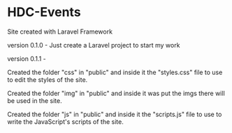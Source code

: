 # HDC-Events
 Site created with Laravel Framework

version 0.1.0 - Just create a Laravel project to start my work

version 0.1.1 -

Created the folder "css" in "public" and inside it the "styles.css" file to use to edit the styles of the site.

Created the folder "img" in "public" and inside it was put the imgs there will be used in the site.

Created the folder "js" in "public" and inside it the "scripts.js" file to use to write the JavaScript's scripts of the site.
